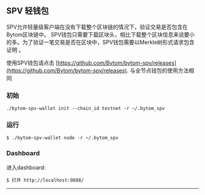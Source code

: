 ## SPV 轻钱包

SPV允许轻量级客户端在没有下载整个区块链的情况下，验证交易是否包含在Bytom区块链中。 SPV钱包只需要下载区块头，相比下载整个区块信息来说要小的多。为了验证一笔交易是否在区块中，SPV钱包需要以Merkle树形式请求包含证明
。

使用SPV钱包请点击 [https://github.com/Bytom/bytom-spv/releases](https://github.com/Bytom/bytom-spv/releases). 
与全节点钱包的使用方法相同

### 初始 

```
./bytom-spv-wallet init --chain_id testnet -r ~/.bytom_spv
```

### 运行

```
$ ./bytom-spv-wallet node -r ~/.bytom_spv
```

### Dashboard
进入dashboard:
```
$ 打开 http://localhost:9888/
```

---
